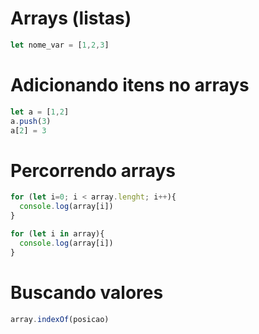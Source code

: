 # Arrays (listas)

```javascript
let nome_var = [1,2,3]
```

# Adicionando itens no arrays

```javascript
let a = [1,2]
a.push(3)
a[2] = 3
```

# Percorrendo arrays

```javascript
for (let i=0; i < array.lenght; i++){
  console.log(array[i])
}
```

```javascript
for (let i in array){
  console.log(array[i])
}
```

# Buscando valores 


```javascript
array.indexOf(posicao)
```
